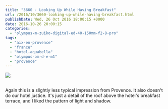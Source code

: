```yaml
---
title: "3660 - Looking Up While Having Breakfast"
url: /2016/10/3660-looking-up-while-having-breakfast.html
publishDate: Wed, 26 Oct 2016 18:00:15 +0000
date: 2016-10-26 20:00:15
categories: 
  - "olympus-m-zuiko-digital-ed-40-150mm-f2-8-pro"
tags: 
  - "aix-en-provence"
  - "france"
  - "hotel-aquabella"
  - "olympus-om-d-e-m1"
  - "provence"
---
```

<div class="container">
<div class="center"><a target="_blank" href="https://d25zfm9zpd7gm5.cloudfront.net/1200x1200/2016/20160620_092625_lr.jpg"><img class="webfeedsFeaturedVisual" src="https://d25zfm9zpd7gm5.cloudfront.net/0600x0600/2016/20160620_092625_lr.jpg" /></a></div>
</div>
<br />

Again this is a slightly less typical impression from Provence. It also doesn't do our hotel justice. It's just a detail of the roof above the hotel's breakfast terrace, and I liked the pattern of light and shadow.

